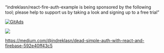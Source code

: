 “indreklasn/react-fire-auth-example is being sponsored by the following tool; please help to support us by taking a look and signing up to a free trial”

<a href="https://tracking.gitads.io/?repo=indreklasn+react-fire-auth-example">
 <img src="https://images.gitads.io/indreklasn+react-fire-auth-example" alt="GitAds"/> </a>



![](https://res.cloudinary.com/da7jhtpgh/image/upload/v1561460799/1_gNbgOlIEl1xNoJHE6WGm8Q_mhvnz9.png)

https://medium.com/@indreklasn/dead-simple-auth-with-react-and-firebase-592e40ff43c5
